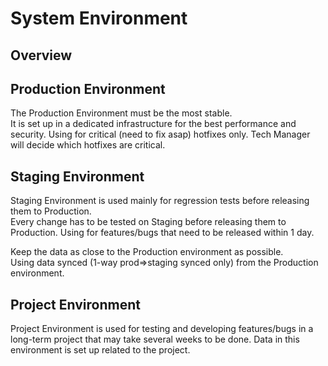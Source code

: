 # System Environment

## Overview

## Production Environment

The Production Environment must be the most stable.  
It is set up in a dedicated infrastructure for the best performance and security.
Using for critical (need to fix asap) hotfixes only. Tech Manager will decide which hotfixes are critical.

## Staging Environment

Staging Environment is used mainly for regression tests before releasing them to Production.  
Every change has to be tested on Staging before releasing them to Production.
Using for features/bugs that need to be released within 1 day.

Keep the data as close to the Production environment as possible.  
Using data synced (1-way prod=>staging synced only) from the Production environment.

## Project Environment

Project Environment is used for testing and developing features/bugs in a long-term project that may take several weeks to be done.
Data in this environment is set up related to the project.
